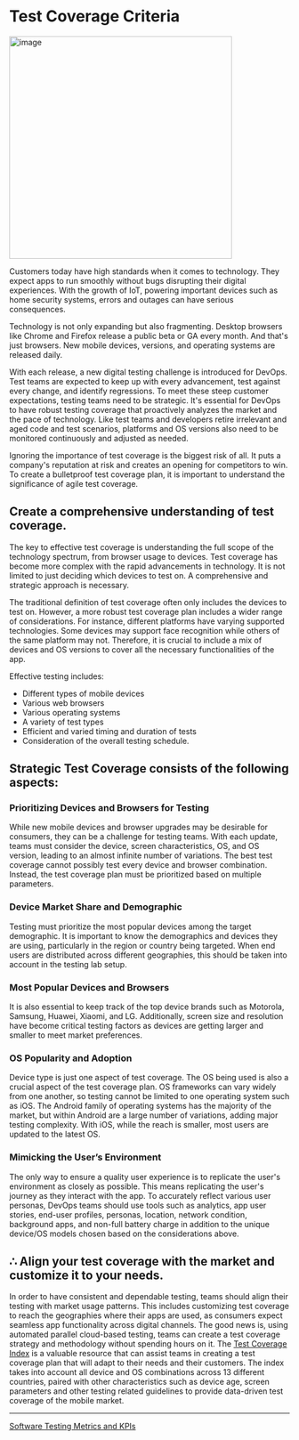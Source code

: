 # Test Coverage Criteria
<img width="400" alt="image" src="https://user-images.githubusercontent.com/70295997/213069786-2b8df48b-2f4c-41cd-89b8-6283d26cd6b1.png">

Customers today have high standards when it comes to technology. They expect apps to run smoothly without bugs disrupting their digital experiences. With the growth of IoT, powering important devices such as home security systems, errors and outages can have serious consequences.

Technology is not only expanding but also fragmenting. Desktop browsers like Chrome and Firefox release a public beta or GA every month. And that's just browsers. New mobile devices, versions, and operating systems are released daily.

With each release, a new digital testing challenge is introduced for DevOps. Test teams are expected to keep up with every advancement, test against every change, and identify regressions. To meet these steep customer expectations, testing teams need to be strategic. It's essential for DevOps to have robust testing coverage that proactively analyzes the market and the pace of technology. Like test teams and developers retire irrelevant and aged code and test scenarios, platforms and OS versions also need to be monitored continuously and adjusted as needed.

Ignoring the importance of test coverage is the biggest risk of all. It puts a company's reputation at risk and creates an opening for competitors to win. To create a bulletproof test coverage plan, it is important to understand the significance of agile test coverage.

## Create a comprehensive understanding of test coverage.

The key to effective test coverage is understanding the full scope of the technology spectrum, from browser usage to devices. Test coverage has become more complex with the rapid advancements in technology. It is not limited to just deciding which devices to test on. A comprehensive and strategic approach is necessary.

The traditional definition of test coverage often only includes the devices to test on. However, a more robust test coverage plan includes a wider range of considerations. For instance, different platforms have varying supported technologies. Some devices may support face recognition while others of the same platform may not. Therefore, it is crucial to include a mix of devices and OS versions to cover all the necessary functionalities of the app.

Effective testing includes:
- Different types of mobile devices
- Various web browsers
- Various operating systems
- A variety of test types
- Efficient and varied timing and duration of tests
- Consideration of the overall testing schedule.

## Strategic Test Coverage consists of the following aspects:

### Prioritizing Devices and Browsers for Testing
While new mobile devices and browser upgrades may be desirable for consumers, they can be a challenge for testing teams. With each update, teams must consider the device, screen characteristics, OS, and OS version, leading to an almost infinite number of variations. The best test coverage cannot possibly test every device and browser combination. Instead, the test coverage plan must be prioritized based on multiple parameters.

### Device Market Share and Demographic
Testing must prioritize the most popular devices among the target demographic. It is important to know the demographics and devices they are using, particularly in the region or country being targeted. When end users are distributed across different geographies, this should be taken into account in the testing lab setup.

### Most Popular Devices and Browsers
It is also essential to keep track of the top device brands such as Motorola, Samsung, Huawei, Xiaomi, and LG. Additionally, screen size and resolution have become critical testing factors as devices are getting larger and smaller to meet market preferences.

### OS Popularity and Adoption
Device type is just one aspect of test coverage. The OS being used is also a crucial aspect of the test coverage plan. OS frameworks can vary widely from one another, so testing cannot be limited to one operating system such as iOS. The Android family of operating systems has the majority of the market, but within Android are a large number of variations, adding major testing complexity. With iOS, while the reach is smaller, most users are updated to the latest OS.

### Mimicking the User’s Environment
The only way to ensure a quality user experience is to replicate the user's environment as closely as possible. This means replicating the user's journey as they interact with the app. To accurately reflect various user personas, DevOps teams should use tools such as analytics, app user stories, end-user profiles, personas, location, network condition, background apps, and non-full battery charge in addition to the unique device/OS models chosen based on the considerations above.

## ∴ Align your test coverage with the market and customize it to your needs.

In order to have consistent and dependable testing, teams should align their testing with market usage patterns. This includes customizing test coverage to reach the geographies where their apps are used, as consumers expect seamless app functionality across digital channels. The good news is, using automated parallel cloud-based testing, teams can create a test coverage strategy and methodology without spending hours on it. The [Test Coverage Index](https://www.perfecto.io/test-coverage-guide) is a valuable resource that can assist teams in creating a test coverage plan that will adapt to their needs and their customers. The index takes into account all device and OS combinations across 13 different countries, paired with other characteristics such as device age, screen parameters and other testing related guidelines to provide data-driven test coverage of the mobile market.

----

[Software Testing Metrics and KPIs](https://docs.google.com/presentation/d/1Osn-oz8k4WRnUYHE-jL1aqrgDwdlbQIakTpt4mgkls0/edit#slide=id.gc0bb5793f4_1_0)



